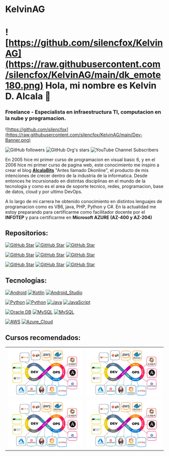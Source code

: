 # KelvinAG
# ![https://github.com/silencfox/KelvinAG](https://raw.githubusercontent.com/silencfox/KelvinAG/main/dk_emote180.png) Hola, mi nombre es Kelvin D. Alcala 👋
### Freelance - Especialista en infraestructura TI, computacion en la nube y programacion.

![https://github.com/silencfox](https://raw.githubusercontent.com/silencfox/KelvinAG/main/Dev-Banner.png)



![GitHub followers](https://img.shields.io/github/followers/silencfox?style=social)
![GitHub Org's stars](https://img.shields.io/github/stars/silencfox?style=social)
![YouTube Channel Subscribers](https://img.shields.io/youtube/channel/subscribers/UClf3BfEZgKOP3rhGQHano7g)


En 2005 hice mi primer curso de programacion en visual basic 6, y en el 2006 hice mi primer curso de pagina web, este conocimiento me inspiro a crear el blog [**AlcalaBits**](https://alcalabits.blogspot.com) "Antes llamado Dkonline", el producto de mis intenciones de crecer dentro de la industria de la informatica.
Desde entonces he incursionado en distintas disciplinas en el mundo de la tecnologia y como es el area de soporte tecnico, redes, programacion, base de datos, cloud y por ultimo DevOps.

A lo largo de mi carrera he obtenido conocimiento en distintos lenguajes de programacion como es VB6, java, PHP, Python y C#.
En la actualidad me estoy preparando para certificarme como facilitador docente por el **INFOTEP** y para certificarme en **Microsoft AZURE (AZ-400 y AZ-204)**

## Repositorios:
[![GitHub Star](https://img.shields.io/badge/Repositorio_Git-4285F4?style=for-the-badge&logo=github&logoColor=white&labelColor=101010)](https://github.com/silencfox/)
[![GitHub Star](https://img.shields.io/badge/Repositorio_Git-4285F4?style=for-the-badge&logo=github&logoColor=white&labelColor=101010)](https://github.com/silencfox/)
[![GitHub Star](https://img.shields.io/badge/Repositorio_Git-4285F4?style=for-the-badge&logo=github&logoColor=white&labelColor=101010)](https://github.com/silencfox/)

[![GitHub Star](https://img.shields.io/badge/Repositorio_Git-4285F4?style=for-the-badge&logo=github&logoColor=white&labelColor=101010)](https://github.com/silencfox/)
[![GitHub Star](https://img.shields.io/badge/Repositorio_Git-4285F4?style=for-the-badge&logo=github&logoColor=white&labelColor=101010)](https://github.com/silencfox/)
[![GitHub Star](https://img.shields.io/badge/Repositorio_Git-4285F4?style=for-the-badge&logo=github&logoColor=white&labelColor=101010)](https://github.com/silencfox/)

[![GitHub Star](https://img.shields.io/badge/Repositorio_Git-4285F4?style=for-the-badge&logo=github&logoColor=white&labelColor=101010)](https://github.com/silencfox/)
[![GitHub Star](https://img.shields.io/badge/Repositorio_Git-4285F4?style=for-the-badge&logo=github&logoColor=white&labelColor=101010)](https://github.com/silencfox/)
[![GitHub Star](https://img.shields.io/badge/Repositorio_Git-4285F4?style=for-the-badge&logo=github&logoColor=white&labelColor=101010)](https://github.com/silencfox/)

## Tecnologías:
[![Android](https://img.shields.io/badge/Android-3DDC50?style=for-the-badge&logo=android&logoColor=white&labelColor=101010)]()
[![Kotlin](https://img.shields.io/badge/Kotlin-0080D5?style=for-the-badge&logo=kotlin&logoColor=white&labelColor=101010)]()
[![Android_Studio](https://img.shields.io/badge/Android_Studio-3DDC70?style=for-the-badge&logo=android-studio&logoColor=white&labelColor=101010)]()

[![Python](https://img.shields.io/badge/C_Sharp-yellow?style=for-the-badge&logo=python&logoColor=white&labelColor=101010)]()
[![Python](https://img.shields.io/badge/Python-yellow?style=for-the-badge&logo=python&logoColor=white&labelColor=101010)]()
[![Java](https://img.shields.io/badge/Java-006396?style=for-the-badge&logo=java&logoColor=white&labelColor=101010)]()
[![JavaScript](https://img.shields.io/badge/JavaScript-F7DF1A?style=for-the-badge&logo=javascript&logoColor=white&labelColor=101010)]()

[![Oracle DB](https://img.shields.io/badge/Oracle_DB-47A238?style=for-the-badge&logo=mongodb&logoColor=white&labelColor=101010)]()
[![MySQL](https://img.shields.io/badge/MySQL-3479A1?style=for-the-badge&logo=mysql&logoColor=white&labelColor=101010)]()
[![MySQL](https://img.shields.io/badge/SqlServer-3479A1?style=for-the-badge&logo=serverfault&logoColor=white&labelColor=101010)]()

[![AWS](https://img.shields.io/badge/AWS-132F3E?style=for-the-badge&logo=amazon-aws&logoColor=white&labelColor=101010)]()
[![Azure_Cloud](https://img.shields.io/badge/Azure_Cloud-3285F4?style=for-the-badge&logo=googlecloud&logoColor=white&labelColor=101010)]()



## Cursos recomendados:

<table style="width:100%">
<tr>
<td>
<a href="https://www.youtube.com/watch?v=QCFChF-V24s">
<img src="https://raw.githubusercontent.com/silencfox/KelvinAG/main/Devops1-1536x1003x75.jpeg">
</a>
</td>
<td>
<a href="https://www.youtube.com/watch?v=QCFChF-V24s">
<img src="https://raw.githubusercontent.com/silencfox/KelvinAG/main/Devops1-1536x1003x75.jpeg">
</a>
</td>
</tr>

<tr>
<td>
<a href="https://www.youtube.com/watch?v=QCFChF-V24s">
<img src="https://raw.githubusercontent.com/silencfox/KelvinAG/main/Devops1-1536x1003x75.jpeg">
</a>
</td>
<td>
<a href="https://www.youtube.com/watch?v=QCFChF-V24s">
<img src="https://raw.githubusercontent.com/silencfox/KelvinAG/main/Devops1-1536x1003x75.jpeg">
</a>
</td>
</tr>

</table>
